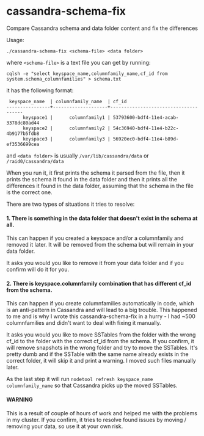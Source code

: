# cassandra-schema-fix

Compare Cassandra schema and data folder content and fix the differences

Usage:

    ./cassandra-schema-fix <schema-file> <data folder>

where `<schema-file>` is a text file you can get by running:

    cqlsh -e "select keyspace_name,columnfamily_name,cf_id from system.schema_columnfamilies" > schema.txt

it has the following format:

     keyspace_name  | columnfamily_name  | cf_id
    ----------------+--------------------+--------------------------------------
          keyspace1 |      columnfamily1 | 53793600-bdf4-11e4-acab-3378dc80ad44
          keyspace2 |      columnfamily2 | 54c36940-bdf4-11e4-b22c-4b9177b5fdb8
          keyspace3 |      columnfamily3 | 56920ec0-bdf4-11e4-b89d-ef3536699cea

and `<data folder>` is usually `/var/lib/cassandra/data` or `/raid0/cassandra/data`

When you run it, it first prints the schema it parsed from the file, then it prints the schema it found
in the data folder and then it prints all the differences it found in the data folder, assuming that the
schema in the file is the correct one.

There are two types of situations it tries to resolve:

#### 1. There is something in the data folder that doesn't exist in the schema at all.

This can happen if you created a keyspace and/or a columnfamily and removed it later. It will be removed
from the schema but will remain in your data folder.

It asks you would you like to remove it from your data folder and if you confirm will do it for you.

#### 2. There is keyspace.columnfamily combination that has different cf_id from the schema.

This can happen if you create columnfamilies automatically in code, which is an anti-pattern in Cassandra
and will lead to a big trouble. This happened to me and is why I wrote this cassandra-schema-fix in a
hurry - I had ~500 columnfamilies and didn't want to deal with fixing it manually.

It asks you would you like to move SSTables from the folder with the wrong cf_id to the folder with the
correct cf_id from the schema. If you confirm, it will remove snapshots in the wrong folder and try to
move the SSTables. It's pretty dumb and if the SSTable with the same name already exists in the correct
folder, it will skip it and print a warning. I moved such files manually later.

As the last step it will run `nodetool refresh keyspace_name columnfamily_name` so that Cassandra picks
up the moved SSTables.

#### WARNING

This is a result of couple of hours of work and helped me with the problems in my cluster. If you confirm,
it tries to resolve found issues by moving / removing your data, so use it at your own risk.


